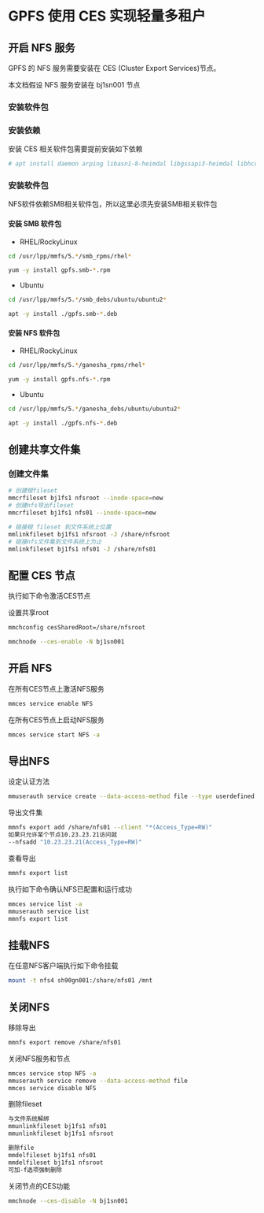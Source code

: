 # GPFS 使用 CES 实现轻量多租户

## 开启 NFS 服务

GPFS 的 NFS 服务需要安装在 CES (Cluster Export Services)节点。

本文档假设 NFS 服务安装在 bj1sn001 节点

### 安装软件包

### 安装依赖

安装 CES 相关软件包需要提前安装如下依赖

```bash
# apt install daemon arping libasn1-8-heimdal libgssapi3-heimdal libhcrypto4-heimdal libheimbase1-heimdal libheimntlm0-heimdal libhx509-5-heimdal libkrb5-26-heimdal libroken18-heimdal libwind0-heimdal
```

### 安装软件包

NFS软件依赖SMB相关软件包，所以这里必须先安装SMB相关软件包

#### 安装 SMB 软件包

* RHEL/RockyLinux

```bash
cd /usr/lpp/mmfs/5.*/smb_rpms/rhel*

yum -y install gpfs.smb-*.rpm
```

* Ubuntu

```bash
cd /usr/lpp/mmfs/5.*/smb_debs/ubuntu/ubuntu2*

apt -y install ./gpfs.smb-*.deb

```

#### 安装 NFS 软件包

* RHEL/RockyLinux

```bash
cd /usr/lpp/mmfs/5.*/ganesha_rpms/rhel*

yum -y install gpfs.nfs-*.rpm
```

* Ubuntu

```bash
cd /usr/lpp/mmfs/5.*/ganesha_debs/ubuntu/ubuntu2*

apt -y install ./gpfs.nfs-*.deb

```

## 创建共享文件集

### 创建文件集

```bash
# 创建根fileset
mmcrfileset bj1fs1 nfsroot --inode-space=new
# 创建nfs导出fileset
mmcrfileset bj1fs1 nfs01 --inode-space=new

# 链接根 fileset 到文件系统上位置
mmlinkfileset bj1fs1 nfsroot -J /share/nfsroot
# 链接nfs文件集到文件系统上为止
mmlinkfileset bj1fs1 nfs01 -J /share/nfs01

```

## 配置 CES 节点

执行如下命令激活CES节点

设置共享root

```bash
mmchconfig cesSharedRoot=/share/nfsroot
```

```bash
mmchnode --ces-enable -N bj1sn001
```

## 开启 NFS

在所有CES节点上激活NFS服务

```bash
mmces service enable NFS 
```

在所有CES节点上启动NFS服务

```bash
mmces service start NFS -a
```

## 导出NFS

设定认证方法

```bash
mmuserauth service create --data-access-method file --type userdefined

```

导出文件集

```bash
mmnfs export add /share/nfs01 --client "*(Access_Type=RW)"
如果只允许某个节点10.23.23.21访问就
--nfsadd "10.23.23.21(Access_Type=RW)"
```

查看导出

```bash
mmnfs export list
```

执行如下命令确认NFS已配置和运行成功

```bash
mmces service list -a
mmuserauth service list
mmnfs export list
```

## 挂载NFS

在任意NFS客户端执行如下命令挂载

```bash
mount -t nfs4 sh90gn001:/share/nfs01 /mnt
```

## 关闭NFS

移除导出

```bash
mmnfs export remove /share/nfs01
```

关闭NFS服务和节点

```bash
mmces service stop NFS -a
mmuserauth service remove --data-access-method file
mmces service disable NFS
```

删除fileset

```bash
与文件系统解绑
mmunlinkfileset bj1fs1 nfs01 
mmunlinkfileset bj1fs1 nfsroot

删除file
mmdelfileset bj1fs1 nfs01
mmdelfileset bj1fs1 nfsroot
可加-f选项强制删除
```

关闭节点的CES功能

```bash
mmchnode --ces-disable -N bj1sn001
```